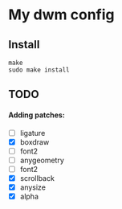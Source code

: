 # My dwm config

## Install
```
make
sudo make install
```

## TODO
#### Adding patches:
 - [ ] ligature
 - [x] boxdraw
 - [ ] font2
 - [ ] anygeometry
 - [ ] font2
 - [x] scrollback
 - [x] anysize
 - [x] alpha
